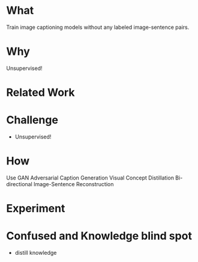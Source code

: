 # What
Train image captioning models without any labeled image-sentence pairs.

# Why
Unsupervised! 

# Related Work

# Challenge
* Unsupervised!

# How
Use GAN
Adversarial Caption Generation
Visual Concept Distillation
Bi-directional Image-Sentence Reconstruction


# Experiment

# Confused and Knowledge blind spot
* distill knowledge
